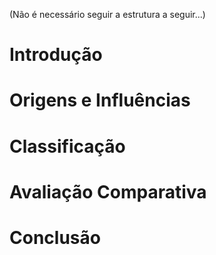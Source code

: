 (Não é necessário seguir a estrutura a seguir...)

# Introdução

# Origens e Influências

# Classificação

# Avaliação Comparativa

# Conclusão
